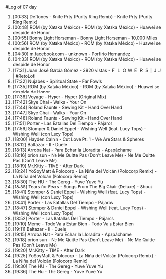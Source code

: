 #Log of 07 day

1. [00:33] Deftones - Knife Prty (Purity Ring Remix) - Knife Prty (Purity Ring Remix)
1. [00:48] ROM (by Xataka México) - ROM (by Xataka México) - Huawei se despide de Honor
1. [00:55] Bonny Light Horseman - Bonny Light Horseman - 10,000 Miles
1. [00:56] ROM (by Xataka México) - ROM (by Xataka México) - Huawei se despide de Honor
1. [04:30] m.facebook.com - unknown - Porfirio Hernandez
1. [04:33] ROM (by Xataka México) - ROM (by Xataka México) - Huawei se despide de Honor
1. [17:31] Juan José García Gómez - 3920 vistas - Ｆ Ｌ Ｏ Ｗ Ｅ Ｒ Ｓ | ＪＪ | #RetoLofi
1. [17:32] Nujabes - Spiritual State - Far Fowls
1. [17:35] ROM (by Xataka México) - ROM (by Xataka México) - Huawei se despide de Honor
1. [17:36] Voyage - Hyper - Hyper (Original Mix)
1. [17:42] Skye Chai - Walks - Your On
1. [17:44] Roland Faunte - Sewing Kit - Hand Over Hand
1. [17:47] Skye Chai - Walks - Your On
1. [17:48] Roland Faunte - Sewing Kit - Hand Over Hand
1. [17:51] Porter - Las Batallas Del Tiempo - Pájaros
1. [17:56] Stomper & Daniel Eppel - Wishing Well (feat. Lucy Tops) - Wishing Well (con Lucy Tops)
1. [18:00] Hayden Calnin - Cut Love Pt. 1 - We Are Stars & Spheres
1. [18:12] Baltazar - II - Duele
1. [18:13] Arroba Nat - Para Echar la Lloradita - Apapáchame
1. [18:16] orion sun - Ne Me Quitte Pas (Don't Leave Me) - Ne Me Quitte Pas (Don't Leave Me)
1. [18:19] Mr.Kitty - TIME - After Dark
1. [18:24] YoSoyMatt & Polocorp - La Niña del Volcán (Polocorp Remix) - La Niña del Volcán (Polocorp Remix)
1. [18:30] The HU - The Gereg - Yuve Yuve Yu
1. [18:35] Tears for Fears - Songs From The Big Chair (Deluxe) - Shout
1. [18:41] Stomper & Daniel Eppel - Wishing Well (feat. Lucy Tops) - Wishing Well (con Lucy Tops)
1. [18:41] Porter - Las Batallas Del Tiempo - Pájaros
1. [18:47] Stomper & Daniel Eppel - Wishing Well (feat. Lucy Tops) - Wishing Well (con Lucy Tops)
1. [18:52] Porter - Las Batallas Del Tiempo - Pájaros
1. [19:10] Meme - Todo Va a Estar Bien - Todo Va a Estar Bien
1. [19:11] Baltazar - II - Duele
1. [19:15] Arroba Nat - Para Echar la Lloradita - Apapáchame
1. [19:18] orion sun - Ne Me Quitte Pas (Don't Leave Me) - Ne Me Quitte Pas (Don't Leave Me)
1. [19:20] Mr.Kitty - TIME - After Dark
1. [19:25] YoSoyMatt & Polocorp - La Niña del Volcán (Polocorp Remix) - La Niña del Volcán (Polocorp Remix)
1. [19:30] The HU - The Gereg - Yuve Yuve Yu
1. [19:36] The Hu - The Gereg - Yuve Yuve Yu

